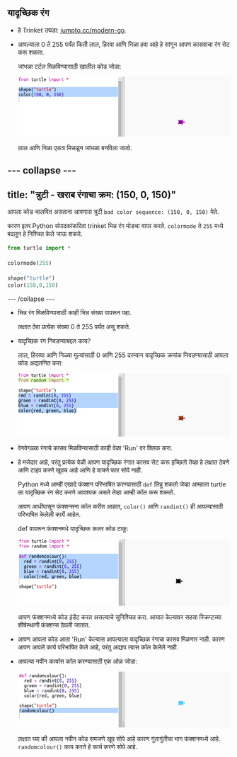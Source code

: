 ## यादृच्छिक रंग

+ हे Trinket उघडा: <a href="http://jumpto.cc/modern-go" target="_blank">jumpto.cc/modern-go</a>.

+ आपल्याला 0 ते 255 पर्यंत किती लाल, हिरवा आणि निळा हवा आहे हे सांगून आपण कासवाचा रंग सेट करू शकता.
    
    जांभळा टर्टल मिळविण्यासाठी खालील कोड जोडा:
    
    ![screenshot](images/modern-purple.png)
    
    लाल आणि निळा एकत्र मिसळून जांभळा बनविला जातो.

--- collapse ---
---
title: "त्रुटी - खराब रंगाचा क्रम: (150, 0, 150)"
---

आपला कोड चालवित असताना आपणास त्रुटी `bad color sequence: (150, 0, 150)` येते.

कारण इतर Python संपादकांकरिता trinket भिन्न रंग मोडचा वापर करते. `colormode` ते `255` मध्ये बदलून हे निश्चित केले जाऊ शकते.

```python
from turtle import *

colormode(255)

shape("turtle")
color(150,0,150)
```

--- /collapse ---

+ भिन्न रंग मिळविण्यासाठी काही भिन्न संख्या वापरून पहा.
    
    लक्षात ठेवा प्रत्येक संख्या 0 ते 255 पर्यंत असू शकते.

+ यादृच्छिक रंग निवडण्याबद्दल काय?
    
    लाल, हिरव्या आणि निळ्या मूल्यांसाठी 0 आणि 255 दरम्यान यादृच्छिक क्रमांक निवडण्यासाठी आपला कोड अद्यतनित करा:
    
    ![screenshot](images/modern-random-colour.png)

+ वेगवेगळ्या रंगाचे कासव मिळविण्यासाठी काही वेळा 'Run' वर क्लिक करा.

+ हे मजेदार आहे, परंतु प्रत्येक वेळी आपण यादृच्छिक रंगात कासव सेट करू इच्छितो तेव्हा हे लक्षात ठेवणे आणि टाइप करणे खूपच आहे आणि हे वाचणे फार सोपे नाही.
    
    Python मध्ये आम्ही एखादे फंक्शन परिभाषित करण्यासाठी `def` लिहू शकतो जेव्हा आम्हाला turtle ला यादृच्छिक रंग सेट करणे आवश्यक असते तेव्हा आम्ही कॉल करू शकतो.
    
    आपण आधीपासून फंक्शन्सना कॉल करीत आहात, `color()` आणि `randint()` ही आपल्यासाठी परिभाषित केलेली कार्ये आहेत.
    
    def वापरून फंक्शनमधे यादृच्छिक कलर कोड टाकू:
    
    ![screenshot](images/modern-colour-function.png)
    
    आपण फंक्शनमध्ये कोड इंडेंट करत असल्याचे सुनिश्चित करा. आयात केल्यावर सहसा स्क्रिप्टच्या शीर्षस्थानी फंक्शन्स ठेवली जातात.

+ आपण आपला कोड आता 'Run' केल्यास आपल्याला यादृच्छिक रंगाचा कासव मिळणार नाही. कारण आपण आपले कार्य परिभाषित केले आहे, परंतु अद्याप त्यास कॉल केलेले नाही.

+ आपल्या नवीन कार्यास कॉल करण्यासाठी एक ओळ जोडा:
    
    ![screenshot](images/modern-call-colour.png)
    
    लक्षात घ्या की आपला नवीन कोड समजणे खूप सोपे आहे कारण गुंतागुंतीचा भाग फंक्शनमध्ये आहे. `randomcolour()` काय करते हे कार्य करणे सोपे आहे.